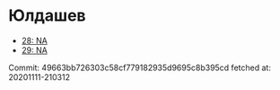 # Юлдашев
- [28: NA](28.md)
- [29: NA](29.md)

Commit: 49663bb726303c58cf779182935d9695c8b395cd
 fetched at: 20201111-210312
